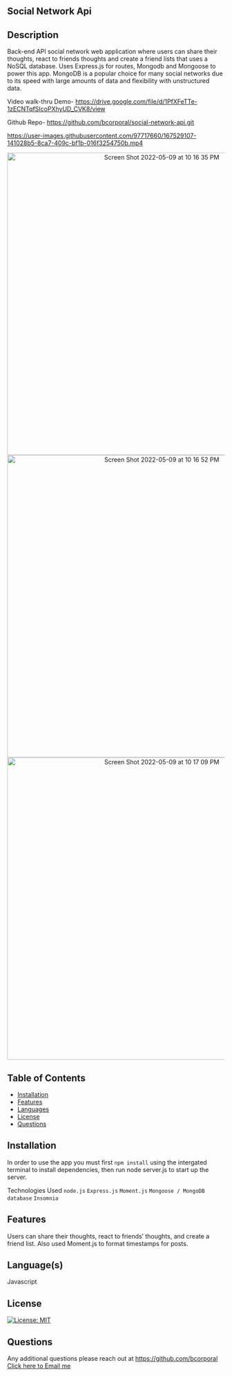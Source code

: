 ## Social Network Api

  
  ## Description
  Back-end API social network web application where users can share their thoughts, react to friends thoughts and create a friend lists that uses a NoSQL database. Uses Express.js for routes, Mongodb and Mongoose to power this app. MongoDB is a popular choice for many social networks due to its speed with large amounts of data and flexibility with unstructured data.
  
Video walk-thru Demo- https://drive.google.com/file/d/1PfXFeTTe-1zECNTqfSIcoPXhyUD_CVK8/view

Github Repo- https://github.com/bcorporal/social-network-api.git




https://user-images.githubusercontent.com/97717660/167529107-141028b5-8ca7-409c-bf1b-016f3254750b.mp4

<p align="center"><img width="700" alt="Screen Shot 2022-05-09 at 10 16 35 PM" src="https://user-images.githubusercontent.com/97717660/167529237-4313496e-0316-45a6-b51c-680dfe6d6c2e.png">
<img width="700" alt="Screen Shot 2022-05-09 at 10 16 52 PM" src="https://user-images.githubusercontent.com/97717660/167529255-4acd45b6-22fc-42b3-a6de-4cdc30435d13.png">
<img width="700" alt="Screen Shot 2022-05-09 at 10 17 09 PM" src="https://user-images.githubusercontent.com/97717660/167529264-efebd391-c3e4-417f-8cd4-a2a95500e45f.png"></p>



  
  ## Table of Contents
  - [Installation](#installation)
  - [Features](#features)
  - [Languages](#languages)
  - [License](#license)
  - [Questions](#questions)



  ## Installation
  In order to use the app you must first `npm install` using the intergated terminal to install dependencies, then run node server.js to start up the server.

  Technologies Used 
  `node.js`
  `Express.js`
  `Moment.js`
  `Mongoose / MongoDB database`
  `Insomnia`



  ## Features
  Users can share their thoughts, react to friends’ thoughts, and create a friend list. Also used Moment.js to format timestamps for posts.



  ## Language(s)
  Javascript
  


  ## License
  [![License: MIT](https://img.shields.io/badge/License-MIT-yellow.svg)](https://opensource.org/licenses/MIT)
   


  ## Questions
  Any additional questions please reach out at https://github.com/bcorporal
  [Click here to Email me](mailto:bcorporal@gmail.com)
